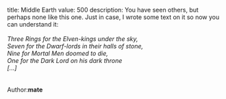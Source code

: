 title: Middle Earth
value: 500
description: You have seen others, but perhaps none like this one. Just in case, I wrote some text on it so now you can understand it:<br><br><i>Three Rings for the Elven-kings under the sky,<br>Seven for the Dwarf-lords in their halls of stone,<br>Nine for Mortal Men doomed to die,<br>One for the Dark Lord on his dark throne<br>[...]<br></i><br><br>Author:<strong>mate</strong>